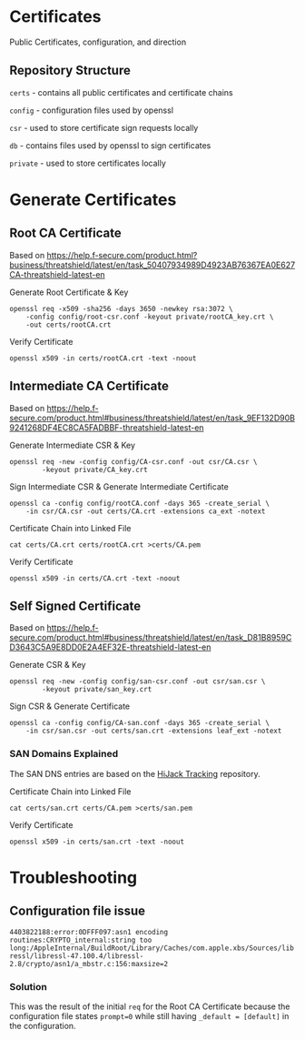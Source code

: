 # Certificates
Public Certificates, configuration, and direction

## Repository Structure

`certs` - contains all public certificates and certificate chains

`config` - configuration files used by openssl

`csr` - used to store certificate sign requests locally

`db` - contains files used by openssl to sign certificates

`private` - used to store certificates locally

# Generate Certificates

## Root CA Certificate

Based on https://help.f-secure.com/product.html?business/threatshield/latest/en/task_50407934989D4923AB76367EA0E627CA-threatshield-latest-en

Generate Root Certificate & Key
```
openssl req -x509 -sha256 -days 3650 -newkey rsa:3072 \
    -config config/root-csr.conf -keyout private/rootCA_key.crt \
    -out certs/rootCA.crt
```

Verify Certificate
```
openssl x509 -in certs/rootCA.crt -text -noout
```

## Intermediate CA Certificate

Based on https://help.f-secure.com/product.html#business/threatshield/latest/en/task_9EF132D90B9241268DF4EC8CA5FADBBF-threatshield-latest-en

Generate Intermediate CSR & Key
```
openssl req -new -config config/CA-csr.conf -out csr/CA.csr \
        -keyout private/CA_key.crt
```

Sign Intermediate CSR & Generate Intermediate Certificate
```
openssl ca -config config/rootCA.conf -days 365 -create_serial \
    -in csr/CA.csr -out certs/CA.crt -extensions ca_ext -notext
```

Certificate Chain into Linked File
```
cat certs/CA.crt certs/rootCA.crt >certs/CA.pem
```

Verify Certificate
```
openssl x509 -in certs/CA.crt -text -noout
```

## Self Signed Certificate

Based on https://help.f-secure.com/product.html#business/threatshield/latest/en/task_D81B8959CD3643C5A9E8DD0E2A4EF32E-threatshield-latest-en

Generate CSR & Key
```
openssl req -new -config config/san-csr.conf -out csr/san.csr \
        -keyout private/san_key.crt
```

Sign CSR & Generate Certificate
```
openssl ca -config config/CA-san.conf -days 365 -create_serial \
    -in csr/san.csr -out certs/san.crt -extensions leaf_ext -notext
```

### SAN Domains Explained
The SAN DNS entries are based on the [HiJack Tracking](../hijack-tracking) repository.

Certificate Chain into Linked File
```
cat certs/san.crt certs/CA.pem >certs/san.pem
```

Verify Certificate
```
openssl x509 -in certs/san.crt -text -noout
```

# Troubleshooting

## Configuration file issue

`4403822188:error:0DFFF097:asn1 encoding routines:CRYPTO_internal:string too long:/AppleInternal/BuildRoot/Library/Caches/com.apple.xbs/Sources/libressl/libressl-47.100.4/libressl-2.8/crypto/asn1/a_mbstr.c:156:maxsize=2`

### Solution
This was the result of the initial `req` for the Root CA Certificate because the configuration file states `prompt=0` while still having `_default = [default]` in the configuration.
